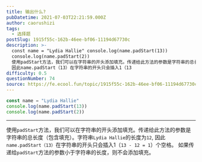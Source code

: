 ```yaml
---
title: 输出什么?
pubDatetime: 2021-07-03T22:21:59.000Z
author: caorushizi
tags:
  - 选择题
postSlug: 1915f55c-162b-46ee-bf06-11194d67730c
description: >-
  const name = "Lydia Hallie" console.log(name.padStart(13))
  console.log(name.padStart(2))
  使用padStart方法，我们可以在字符串的开头添加填充。传递给此方法的参数是字符串的总长度（包含填充）。字符串Lydia Hallie的长度为12,
  因此name.padStart（13）在字符串的开头只会插入1（13 
difficulty: 0.5
questionNumber: 74
source: https://fe.ecool.fun/topic/1915f55c-162b-46ee-bf06-11194d67730c
---
```


```javascript
const name = "Lydia Hallie"
console.log(name.padStart(13))
console.log(name.padStart(2))
```

---

使用`padStart`方法，我们可以在字符串的开头添加填充。传递给此方法的参数是字符串的总长度（包含填充）。字符串`Lydia Hallie`的长度为`12`, 因此`name.padStart（13）`在字符串的开头只会插入1（`13 - 12 = 1`）个空格。
如果传递给`padStart`方法的参数小于字符串的长度，则不会添加填充。
